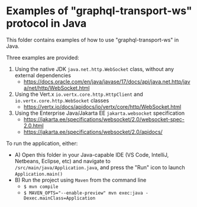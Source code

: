 # Examples of "graphql-transport-ws" protocol in Java

This folder contains examples of how to use "graphql-transport-ws" in Java.

Three examples are provided:

1. Using the native JDK `java.net.http.WebSocket` class, without any external dependencies
    - https://docs.oracle.com/en/java/javase/17/docs/api/java.net.http/java/net/http/WebSocket.html
2. Using the Vert.x `io.vertx.core.http.HttpClient` and `io.vertx.core.http.WebSocket` classes
    - https://vertx.io/docs/apidocs/io/vertx/core/http/WebSocket.html
3. Using the Enterprise Java/Jakarta EE `jakarta.websocket` specification
    - https://jakarta.ee/specifications/websocket/2.0/websocket-spec-2.0.html
    - https://jakarta.ee/specifications/websocket/2.0/apidocs/

To run the application, either:

- A) Open this folder in your Java-capable IDE (VS Code, IntelliJ, Netbeans, Eclipse, etc) and navigate to `/src/main/java/Application.java`, and press the "Run" icon to launch `Application.main()`
- B) Run the project using `Maven` from the command line
    - `$ mvn compile`
    - `$ MAVEN_OPTS="--enable-preview" mvn exec:java -Dexec.mainClass=Application`
